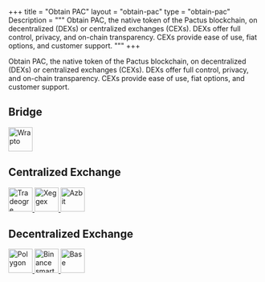 +++
title = "Obtain PAC"
layout = "obtain-pac"
type = "obtain-pac"
Description = """
Obtain PAC, the native token of the Pactus blockchain, on decentralized (DEXs) or centralized
exchanges (CEXs). DEXs offer full control, privacy, and on-chain transparency. CEXs provide
ease of use, fiat options, and customer support.
"""
+++

Obtain PAC, the native token of the Pactus blockchain, on decentralized (DEXs) or centralized
exchanges (CEXs). DEXs offer full control, privacy, and on-chain transparency. CEXs provide
ease of use, fiat options, and customer support.

## Bridge

<div class="grid grid-cols-3 gap-x-6 items-center">
  <a target="_blank" href="https://wrapto.app" title="Wrapto">
    <img src="/images/exchange/wrapto.svg" style="height: 48px" class="object-contain mx-auto" alt="Wrapto" />
  </a>
</div>

## Centralized Exchange

<div class="grid grid-cols-3 gap-x-6 items-center">
  <a target="_blank" href="https://tradeogre.com/exchange/PAC-USDT" title="Tradeogre">
    <img src="/images/exchange/tradeogre.svg" style="height: 48px" class="object-contain mx-auto" alt="Tradeogre" />
  </a>
  <a target="_blank" href="https://xeggex.com/market/PACTUS_USDT" title="Xeggex">
    <img src="/images/exchange/xeggex.svg" style="height: 48px" class="object-contain mx-auto" alt="Xeggex" />
  </a>
  <a target="_blank" href="https://azbit.com/exchange/PAC_USDT" title="Azbit">
    <img src="/images/exchange/azbit.svg" style="height: 48px" class="object-contain mx-auto" alt="Azbit" />
  </a>
</div>

## Decentralized Exchange

<div class="grid grid-cols-3 gap-x-6 items-center">
  <a target="_blank" href="https://dexscreener.com/polygon/0x17924d9a46ea07dd109f3e88cef30c2ad8602344" title="Polygon">
    <img src="/images/exchange/polygon.svg" style="height: 48px" class="object-contain mx-auto" alt="Polygon" />
  </a>
  <a target="_blank" href="https://dexscreener.com/bsc/0x10004a9A742ec135c686C9aCed00FA3C93D66866" title="Binance">
    <img src="/images/exchange/bsc.svg" style="height: 48px" class="object-contain mx-auto" alt="Binance smart chain" />
  </a>
  <a target="_blank" href="https://dexscreener.com/base/0x10004a9A742ec135c686C9aCed00FA3C93D66866" title="Base">
    <img src="/images/exchange/base.svg" style="height: 48px" class="object-contain mx-auto" alt="Base" />
  </a>
</div>
